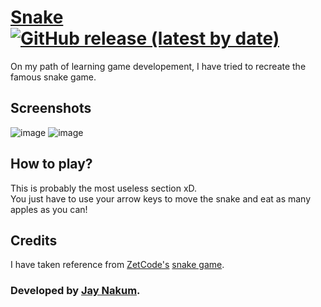 # [Snake](https://github.com/JayNakum/Snake) [![GitHub release (latest by date)](https://img.shields.io/github/v/release/JayNakum/Snake?label=Download&style=for-the-badge)](https://github.com/JayNakum/Snake/releases)
On my path of learning game developement, I have tried to recreate the famous snake game.

## Screenshots
![image](https://user-images.githubusercontent.com/45930809/147413523-d90a2dbc-df19-41e8-a8d7-12a3ebd13ba8.png)
![image](https://user-images.githubusercontent.com/45930809/147413533-13c974bb-abfd-42d6-8334-01f69d26d69a.png)

## How to play?
This is probably the most useless section xD.  
You just have to use your arrow keys to move the snake and eat as many apples as you can!

## Credits
I have taken reference from [ZetCode's](https://zetcode.com) [snake game](https://github.com/janbodnar/Java-Snake-Game).

### Developed by [Jay Nakum](https://jaynakum.github.io).
